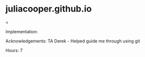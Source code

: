 # juliacooper.github.io

<<!--Identify what aspects of the work have been correctly implemented and what have not.
Identify anyone with whom you have collaborated or discussed the assignment.
Say approximately how many hours you have spent completing the assignment.
Be written in either text format (README.txt) or in Markdown (README.md). No other formats will be accepted. Please use all capital letters for README-->

Implementation:

Acknowledgements: TA Derek - Helped guide me through using git

Hours: 7
